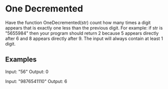 # One Decremented

Have the function OneDecremented(str) count how many times a digit appears that is exactly one less than the previous digit. For example: if str is "5655984" then your program should return 2 because 5 appears directly after 6 and 8 appears directly after 9. The input will always contain at least 1 digit.

## Examples

Input: "56"
Output: 0

Input: "9876541110"
Output: 6
